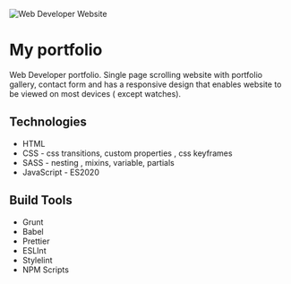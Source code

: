 ![Web Developer Website](/assets/fcc-drum-machine.png)

# My portfolio

Web Developer portfolio. Single page scrolling website with portfolio gallery, contact form and has a responsive design that enables website to be viewed on most devices ( except watches).

## Technologies

- HTML 
- CSS -  css transitions, custom properties , css keyframes
- SASS - nesting , mixins, variable, partials
- JavaScript - ES2020

## Build Tools

- Grunt
- Babel
- Prettier
- ESLInt
- Stylelint
- NPM Scripts




